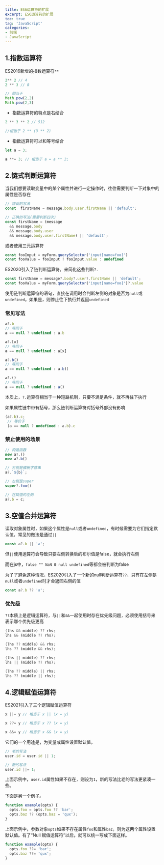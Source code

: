 ```yaml
---
title: ES6运算符的扩展
excerpt: ES6运算符的扩展
toc: true
tag: 'JavaScript'
categories:
- 前端
- JavaScript
---
```


## 1.指数运算符

ES2016新增的指数运算符`**`

```js
2** 2 // 4
2 ** 3 // 8

// 相当于
Math.pow(2,2)
Math.pow(2,3)
```

- 指数运算符的特点是右结合

```js
2 ** 3 ** 2 // 512

//相当于 2 ** (3 ** 2)
```

- 指数运算符可以和等号结合

```js
let a = 3;

a **= 3; // 相当于 a = a ** 3;
```

## 2.链式判断运算符

当我们想要读取变量中的某个属性并进行一定操作时，往往需要判断一下对象中的属性是否存在

```js
// 错误的写法
const  firstName = message.body.user.firstName || 'default';

// 正确的写法(需要判断四次)
const firstName = (message
  && message.body
  && message.body.user
  && message.body.user.firstName) || 'default';
```

或者使用三元运算符

```js
const fooInput = myForm.querySelector('input[name=foo]')
const fooValue = fooInput ? fooInput.value : undefined
```

ES2020引入了链判断运算符，来简化这些判断`?.`

```js
const firstName = message?.body?.user?.firstName || 'default';
const fooValue = myForm.querySelector('input[name=foo]')?.value
```

使用链判断运算符的语句，直接在调用时会判断左侧的对象是否为`null`或`undefined`，如果是，则停止往下执行并返回`undefined`

### 常见写法

```js
a?.b
// 等同于
a == null ? undefined : a.b

a?.[x]
// 等同于
a == null ? undefined : a[x]

a?.b()
// 等同于
a == null ? undefined : a.b()

a?.()
// 等同于
a == null ? undefined : a()
```

本质上，`?.`运算符相当于一种短路机制，只要不满足条件，就不再往下执行

如果属性链中带有括号，那么链判断运算符对括号外部没有影响

```js
(a?.b).c;
 // 等价于
 (a == null ? undefined : a.b).c
```

### 禁止使用的场景

```js
// 构造函数
new a?.()
new a?.b()

// 右侧是模板字符串
a?.`${b}`;

// 左侧是super
super?.foo()

// 在赋值的左侧
a?.b = c;
```

## 3.空值合并运算符

读取对象属性时，如果这个属性是`null`或者`undefined`，有时候需要为它们指定默认值，常见的做法是通过`||`

```js
const a?.b || 'a';
```

但`||`使用运算符会导致只要左侧转换后的布尔值是false，就会执行右侧

而在js中，`false "" NaN 0 null undefined`等都会被判断为false

为了了避免这种情况，ES2020引入了一个新的null判断运算符`??`，只有在左侧是`null`或者`undefined`时才会返回右侧的值

```js
const a?.b ?? 'a';
```

### 优先级

`??`本质上是逻辑运算符，与`||`和`&&`一起使用时存在优先级问题，必须使用括号来表示哪个优先级更高

```js
(lhs && middle) ?? rhs;
lhs && (middle ?? rhs);

(lhs ?? middle) && rhs;
lhs ?? (middle && rhs);

(lhs || middle) ?? rhs;
lhs || (middle ?? rhs);

(lhs ?? middle) || rhs;
lhs ?? (middle || rhs);
```

## 4.逻辑赋值运算符

ES2021引入了三个逻辑赋值运算符

```js
x ||= y // 相当于 x || (x = y)

x ??= y // 相当于 x ?? (x = y)

x &&= y // 相当于 x && (x = y)
```

它们的一个用途是，为变量或属性设置默认值。

```javascript
// 老的写法
user.id = user.id || 1;

// 新的写法
user.id ||= 1;
```

上面示例中，`user.id`属性如果不存在，则设为`1`，新的写法比老的写法更紧凑一些。

下面是另一个例子。

```javascript
function example(opts) {
  opts.foo = opts.foo ?? 'bar';
  opts.baz ?? (opts.baz = 'qux');
}
```

上面示例中，参数对象`opts`如果不存在属性`foo`和属性`baz`，则为这两个属性设置默认值。有了“Null 赋值运算符”以后，就可以统一写成下面这样。

```javascript
function example(opts) {
  opts.foo ??= 'bar';
  opts.baz ??= 'qux';
}
```

